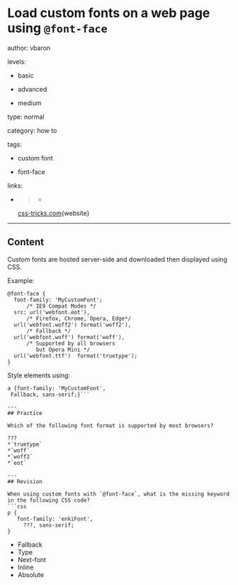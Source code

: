 # Load custom fonts on a web page using `@font-face`
author: vbaron

levels:

  - basic

  - advanced

  - medium

type: normal

category: how to

tags:

  - custom font

  - font-face

links:

  - >-
    [css-tricks.com](https://css-tricks.com/snippets/css/using-font-face/){website}

---
## Content

Custom fonts are hosted server-side and downloaded then displayed using CSS.

Example:

```
@font-face {
  font-family: 'MyCustomFont';
      /* IE9 Compat Modes */
  src: url('webfont.eot'), 
      /* Firefox, Chrome, Opera, Edge*/
  url('webfont.woff2') format('woff2'),
      /* Fallback */
  url('webfont.woff') format('woff'),
      /* Supported by all browsers
         but Opera Mini */
  url('webfont.ttf')  format('truetype');
}
```
Style elements using:

```
a {font-family: 'MyCustomFont',
 Fallback, sans-serif;}```

---
## Practice

Which of the following font format is supported by most browsers?

???
*`truetype` 
*`woff` 
*`woff2` 
*`eot`

---
## Revision

When using custom fonts with `@font-face`, what is the missing keyword in the following CSS code? 
```css
p {
   font-family: 'enkiFont', 
     ???, sans-serif;
} 
```
* Fallback
* Type
* Next-font
* Inline
* Absolute